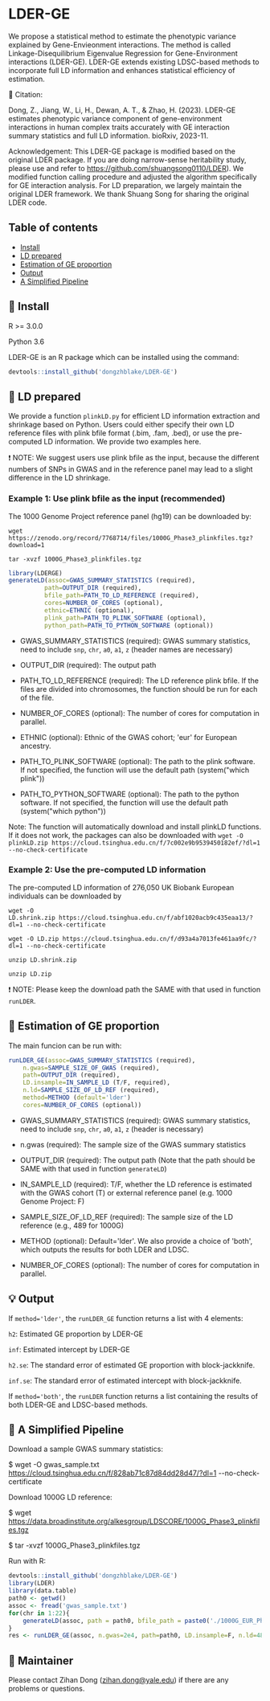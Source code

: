 # LDER-GE
We propose a statistical method to estimate the phenotypic variance explained by Gene-Envieonment interactions. The method is called  Linkage-Disequilibrium Eigenvalue Regression for Gene-Environment interactions (LDER-GE). LDER-GE extends existing LDSC-based methods to incorporate full LD information and enhances statistical efficiency of estimation.

:open_book: Citation:

Dong, Z., Jiang, W., Li, H., Dewan, A. T., & Zhao, H. (2023). LDER-GE estimates phenotypic variance component of gene-environment interactions in human complex traits accurately with GE interaction summary statistics and full LD information. bioRxiv, 2023-11.

Acknowledgement: This LDER-GE package is modified based on the original LDER package. If you are doing narrow-sense heritability study, please use and refer to https://github.com/shuangsong0110/LDER). We modified function calling procedure and adjusted the algorithm specifically for GE interaction analysis. For LD preparation, we largely maintain the original LDER framework.
We thank Shuang Song for sharing the original LDER code.

## Table of contents
* [Install](#hammer-install)
* [LD prepared](#scroll-ld-prepared)
* [Estimation of GE proportion](#rocket-estimation-of-ge-proportion)
* [Output](#bulb-output)
* [A Simplified Pipeline](#key-a-simplified-pipeline)

## :hammer: Install
R >= 3.0.0

Python 3.6

LDER-GE is an R package which can be installed using the command:
```r
devtools::install_github('dongzhblake/LDER-GE')
```

## :scroll: LD prepared
We provide a function `plinkLD.py` for efficient LD information extraction and shrinkage based on Python. 
Users could either specify their own LD reference files with plink bfile format (.bim, .fam, .bed), or use the pre-computed LD information. We provide two examples here.


:exclamation: NOTE: We suggest users use plink bfile as the input, because the different numbers of SNPs in GWAS and in the reference panel may lead to a slight difference in the LD shrinkage.

### Example 1: Use plink bfile as the input (recommended)
The 1000 Genome Project reference panel (hg19) can be downloaded by:

`wget https://zenodo.org/record/7768714/files/1000G_Phase3_plinkfiles.tgz?download=1`

`tar -xvzf 1000G_Phase3_plinkfiles.tgz`


```r
library(LDERGE)
generateLD(assoc=GWAS_SUMMARY_STATISTICS (required), 
          path=OUTPUT_DIR (required),
          bfile_path=PATH_TO_LD_REFERENCE (required),
          cores=NUMBER_OF_CORES (optional),
          ethnic=ETHNIC (optional),
          plink_path=PATH_TO_PLINK_SOFTWARE (optional),
          python_path=PATH_TO_PYTHON_SOFTWARE (optional))                    
```
- GWAS_SUMMARY_STATISTICS (required): GWAS summary statistics, need to include `snp`, `chr`, `a0`, `a1`, `z` (header names are necessary)

- OUTPUT_DIR (required): The output path

- PATH_TO_LD_REFERENCE (required): The LD reference plink bfile. If the files are divided into chromosomes, the function should be run for each of the file.

- NUMBER_OF_CORES (optional): The number of cores for computation in parallel.

- ETHNIC (optional): Ethnic of the GWAS cohort; 'eur' for European ancestry.

- PATH_TO_PLINK_SOFTWARE (optional): The path to the plink software. If not specified, the function will use the default path (system("which plink"))

- PATH_TO_PYTHON_SOFTWARE (optional): The path to the python software. If not specified, the function will use the default path (system("which python"))

Note: The function will automatically download and install plinkLD functions. If it does not work, the packages can also be downloaded with `wget -O plinkLD.zip https://cloud.tsinghua.edu.cn/f/7c002e9b9539450182ef/?dl=1 --no-check-certificate` 

### Example 2: Use the pre-computed LD information

The pre-computed LD information of 276,050 UK Biobank European individuals can be downloaded by

`wget -O LD.shrink.zip https://cloud.tsinghua.edu.cn/f/abf1020acb9c435eaa13/?dl=1 --no-check-certificate`

`wget -O LD.zip https://cloud.tsinghua.edu.cn/f/d93a4a7013fe461aa9fc/?dl=1 --no-check-certificate`

`unzip LD.shrink.zip`

`unzip LD.zip`

:exclamation: NOTE: Please keep the download path the SAME with that used in function `runLDER`.


## :rocket: Estimation of GE proportion
The main funcion can be run with:

```r
runLDER_GE(assoc=GWAS_SUMMARY_STATISTICS (required), 
	n.gwas=SAMPLE_SIZE_OF_GWAS (required), 
	path=OUTPUT_DIR (required),
	LD.insample=IN_SAMPLE_LD (T/F, required),
	n.ld=SAMPLE_SIZE_OF_LD_REF (required), 
	method=METHOD (default='lder')
	cores=NUMBER_OF_CORES (optional))
```
- GWAS_SUMMARY_STATISTICS (required): GWAS summary statistics, need to include `snp`, `chr`, `a0`, `a1`, `z` (header is necessary)

- n.gwas (required): The sample size of the GWAS summary statistics

- OUTPUT_DIR (required): The output path (Note that the path should be SAME with that used in function `generateLD`)

- IN_SAMPLE_LD (required): T/F, whether the LD reference is estimated with the GWAS cohort (T) or external reference panel (e.g. 1000 Genome Project: F)

- SAMPLE_SIZE_OF_LD_REF (required): The sample size of the LD reference (e.g., 489 for 1000G)

- METHOD (optional): Default='lder'. We also provide a choice of 'both', which outputs the results for both LDER and LDSC.

- NUMBER_OF_CORES (optional): The number of cores for computation in parallel.




## :bulb: Output

If `method='lder'`, the `runLDER_GE` function returns a list with 4 elements:

`h2`: Estimated GE proportion by LDER-GE

`inf`: Estimated intercept by LDER-GE

`h2.se`: The standard error of estimated GE proportion with block-jackknife.

`inf.se`: The standard error of estimated intercept with block-jackknife.

If `method='both'`, the `runLDER` function returns a list containing the results of both LDER-GE and LDSC-based methods.


## :key: A Simplified Pipeline
Download a sample GWAS summary statistics:

$ wget -O gwas_sample.txt https://cloud.tsinghua.edu.cn/f/828ab71c87d84dd28d47/?dl=1 --no-check-certificate

Download 1000G LD reference:

$ wget https://data.broadinstitute.org/alkesgroup/LDSCORE/1000G_Phase3_plinkfiles.tgz

$ tar -xvzf 1000G_Phase3_plinkfiles.tgz


Run with R:

```r
devtools::install_github('dongzhblake/LDER-GE')
library(LDER)
library(data.table)
path0 <- getwd()
assoc <- fread('gwas_sample.txt')
for(chr in 1:22){
    generateLD(assoc, path = path0, bfile_path = paste0('./1000G_EUR_Phase3_plink/1000G.EUR.QC.', chr))
}
res <- runLDER_GE(assoc, n.gwas=2e4, path=path0, LD.insample=F, n.ld=489, cores=10, method='lder')

```


## :busts_in_silhouette: Maintainer

Please contact Zihan Dong (zihan.dong@yale.edu) if there are any problems or questions.


